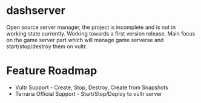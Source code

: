 # dashserver

Open source server manager, the project is incomplete and is not in working state currently. Working towards a first version release. Main focus on the game server part which will manage game serverse and start/stop/destroy them on vultr.


# Feature Roadmap
* Vultr Support - Create, Stop, Destroy, Create from Snapshots
* Terraria Official Support - Start/Stop/Deploy to vultr server
